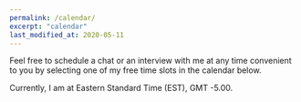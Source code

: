 ```yaml
---
permalink: /calendar/
excerpt: "calendar"
last_modified_at: 2020-05-11
---
```


Feel free to schedule a chat or an interview with me at any time convenient to you by selecting one of my free time slots in the calendar below.     

Currently, I am at Eastern Standard Time (EST), GMT -5.00.

<!-- Calendly inline widget begin -->
<div class="calendly-inline-widget" data-url="https://calendly.com/valliammai-kothai/chat?hide_event_type_details=1" style="min-width:320px;height:1200px;"></div>
<script type="text/javascript" src="https://assets.calendly.com/assets/external/widget.js"></script>
<!-- Calendly inline widget end -->
